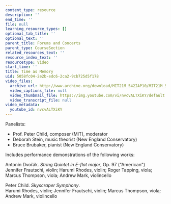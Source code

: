 ```yaml
---
content_type: resource
description: ''
end_time: ''
file: null
learning_resource_types: []
optional_tab_title: ''
optional_text: ''
parent_title: Forums and Concerts
parent_type: CourseSection
related_resources_text: ''
resource_index_text: ''
resourcetype: Video
start_time: ''
title: Time as Memory
uid: 5058fc04-2e2b-edc6-2ca2-9cb725d5f178
video_files:
  archive_url: http://www.archive.org/download/MIT21M_542IAP10/MIT21M_542IAP10forum2_300k.mp4
  video_captions_file: null
  video_thumbnail_file: https://img.youtube.com/vi/nvcvALTXiKY/default.jpg
  video_transcript_file: null
video_metadata:
  youtube_id: nvcvALTXiKY
---
```


Panelists:

*   Prof. Peter Child, composer (MIT), moderator
*   Deborah Stein, music theorist (New England Conservatory)
*   Bruce Brubaker, pianist (New England Conservatory)

Includes performance demonstrations of the following works:

Antonín Dvořák. _String Quintet in E-flat major_, Op. 97 ("American")  
Jennifer Frautschi, violin; Harumi Rhodes, violin; Roger Tapping, viola; Marcus Thompson, viola; Andrew Mark, violincello

Peter Child. _Skyscraper Symphony_.  
Harumi Rhodes, violin; Jennifer Frautschi, violin; Marcus Thompson, viola; Andrew Mark, violincello